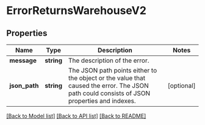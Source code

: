 # ErrorReturnsWarehouseV2

## Properties
Name | Type | Description | Notes
------------ | ------------- | ------------- | -------------
**message** | **string** | The description of the error. | 
**json_path** | **string** | The JSON path points either to the object or the value that caused the error. The JSON path could consists of JSON properties and indexes. | [optional] 

[[Back to Model list]](../../README.md#documentation-for-models) [[Back to API list]](../../README.md#documentation-for-api-endpoints) [[Back to README]](../../README.md)


